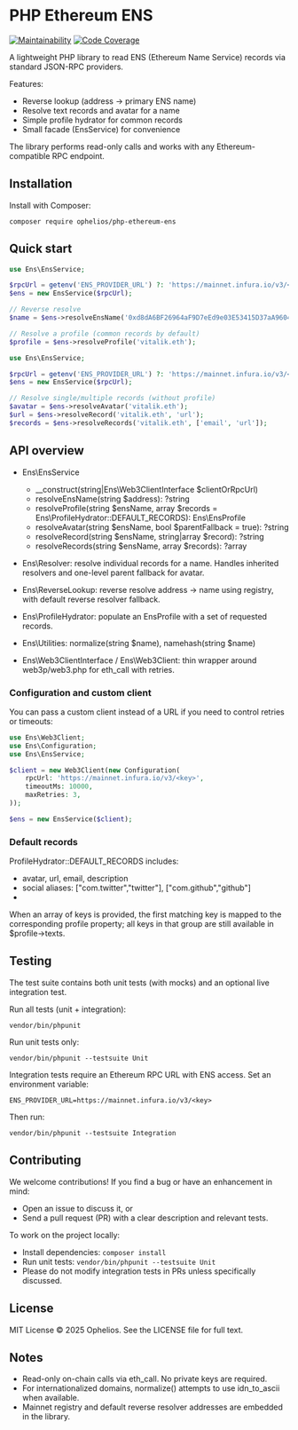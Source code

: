 # PHP Ethereum ENS

[![Maintainability](https://qlty.sh/badges/7487c070-b46a-4e39-97ae-4abd686f2320/maintainability.svg)](https://qlty.sh/gh/ophelios-studio/projects/php-ethereum-ens)
[![Code Coverage](https://qlty.sh/badges/7487c070-b46a-4e39-97ae-4abd686f2320/coverage.svg)](https://qlty.sh/gh/ophelios-studio/projects/php-ethereum-ens)

A lightweight PHP library to read ENS (Ethereum Name Service) records via standard JSON-RPC providers.

Features:
- Reverse lookup (address -> primary ENS name)
- Resolve text records and avatar for a name
- Simple profile hydrator for common records
- Small facade (EnsService) for convenience

The library performs read-only calls and works with any Ethereum-compatible RPC endpoint.

## Installation

Install with Composer:

```
composer require ophelios/php-ethereum-ens
```

## Quick start

```php
use Ens\EnsService;

$rpcUrl = getenv('ENS_PROVIDER_URL') ?: 'https://mainnet.infura.io/v3/<key>';
$ens = new EnsService($rpcUrl);

// Reverse resolve
$name = $ens->resolveEnsName('0xd8dA6BF26964aF9D7eEd9e03E53415D37aA96045'); // vitalik.ethù

// Resolve a profile (common records by default)
$profile = $ens->resolveProfile('vitalik.eth');
```

```php
use Ens\EnsService;

$rpcUrl = getenv('ENS_PROVIDER_URL') ?: 'https://mainnet.infura.io/v3/<key>';
$ens = new EnsService($rpcUrl);

// Resolve single/multiple records (without profile)
$avatar = $ens->resolveAvatar('vitalik.eth');
$url = $ens->resolveRecord('vitalik.eth', 'url');
$records = $ens->resolveRecords('vitalik.eth', ['email', 'url']);
```

## API overview

- Ens\\EnsService
  - __construct(string|Ens\\Web3ClientInterface $clientOrRpcUrl)
  - resolveEnsName(string $address): ?string
  - resolveProfile(string $ensName, array $records = Ens\\ProfileHydrator::DEFAULT_RECORDS): Ens\\EnsProfile
  - resolveAvatar(string $ensName, bool $parentFallback = true): ?string
  - resolveRecord(string $ensName, string|array $record): ?string
  - resolveRecords(string $ensName, array $records): ?array

- Ens\\Resolver: resolve individual records for a name. Handles inherited resolvers and one-level parent fallback for avatar.
- Ens\\ReverseLookup: reverse resolve address -> name using registry, with default reverse resolver fallback.
- Ens\\ProfileHydrator: populate an EnsProfile with a set of requested records.
- Ens\\Utilities: normalize(string $name), namehash(string $name)
- Ens\\Web3ClientInterface / Ens\\Web3Client: thin wrapper around web3p/web3.php for eth_call with retries.

### Configuration and custom client

You can pass a custom client instead of a URL if you need to control retries or timeouts:

```php
use Ens\Web3Client;
use Ens\Configuration;
use Ens\EnsService;

$client = new Web3Client(new Configuration(
    rpcUrl: 'https://mainnet.infura.io/v3/<key>',
    timeoutMs: 10000,
    maxRetries: 3,
));

$ens = new EnsService($client);
```

### Default records

ProfileHydrator::DEFAULT_RECORDS includes:
- avatar, url, email, description
- social aliases: ["com.twitter","twitter"], ["com.github","github"]
- 
When an array of keys is provided, the first matching key is mapped to the corresponding profile property; all keys 
in that group are still available in $profile->texts.

## Testing

The test suite contains both unit tests (with mocks) and an optional live integration test.

Run all tests (unit + integration):

```
vendor/bin/phpunit
```

Run unit tests only:

```
vendor/bin/phpunit --testsuite Unit
```

Integration tests require an Ethereum RPC URL with ENS access. Set an environment variable:

```
ENS_PROVIDER_URL=https://mainnet.infura.io/v3/<key>
```

Then run:

```
vendor/bin/phpunit --testsuite Integration
```

## Contributing

We welcome contributions! If you find a bug or have an enhancement in mind:
- Open an issue to discuss it, or
- Send a pull request (PR) with a clear description and relevant tests.

To work on the project locally:
- Install dependencies: `composer install`
- Run unit tests: `vendor/bin/phpunit --testsuite Unit`
- Please do not modify integration tests in PRs unless specifically discussed.

## License

MIT License © 2025 Ophelios. See the LICENSE file for full text.

## Notes

- Read-only on-chain calls via eth_call. No private keys are required.
- For internationalized domains, normalize() attempts to use idn_to_ascii when available.
- Mainnet registry and default reverse resolver addresses are embedded in the library.
